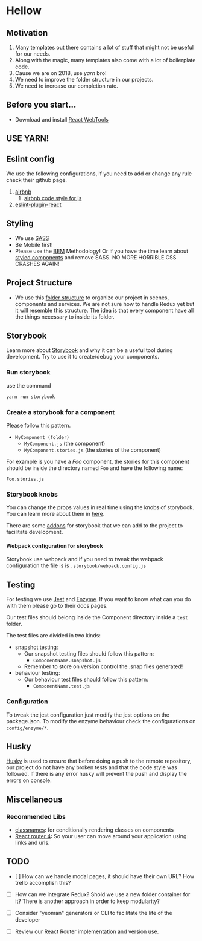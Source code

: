 # Hellow

## Motivation

1. Many templates out there contains a lot of stuff that might not be useful for our needs.
2. Along with the magic, many templates also come with a lot of boilerplate code.
3. Cause we are on 2018, use *yarn* bro! 
4. We need to improve the folder structure in our projects.
5. We need to increase our completion rate.

## Before you start...

- Download and install [React WebTools](https://chrome.google.com/webstore/detail/react-developer-tools/fmkadmapgofadopljbjfkapdkoienihi?hl=en)

## USE YARN!

## Eslint config

We use the following configurations, if you need to add or change any rule check their github page.

1. [airbnb](https://www.npmjs.com/package/eslint-config-airbnb)
   1. [airbnb code style for js](https://github.com/airbnb/javascript)
2. [eslint-plugin-react](https://github.com/yannickcr/eslint-plugin-react)

## Styling

* We use [SASS](https://sass-lang.com/)
* Be Mobile first!
* Please use the [BEM](https://en.bem.info/methodology/quick-start/) Methodology! Or if you have the time learn about [styled components](https://www.styled-components.com) and remove SASS. NO MORE HORRIBLE CSS CRASHES AGAIN!

## Project Structure

* We use this [folder structure](https://medium.com/@alexmngn/how-to-better-organize-your-react-applications-2fd3ea1920f1) to organize our project in scenes, components and services. We are not sure how to handle Redux yet but it will resemble this structure. The idea is that every component have all the things necessary to inside its folder.

## Storybook

Learn more about [Storybook](https://storybook.js.org/) and why it can be a useful tool during development. Try to use it to create/debug your components.

### Run storybook

use the command

```sh
yarn run storybook
```
### Create a storybook for a component

Please follow this pattern.

* `MyComponent (folder)`
    * `MyComponent.js` (the component)
    * `MyComponent.stories.js` (the stories of the component)


For example is you have a *Foo* component, the stories for this component should be inside the directory named `Foo` and have the following name:

`Foo.stories.js`


### Storybook knobs

You can change the props values in real time using the knobs of storybook. You can learn more about them in [here](https://github.com/storybooks/storybook/tree/master/addons/knobs#available-knobs).

There are some [addons](https://storybook.js.org/addons/addon-gallery/) for storybook that we can add to the project to facilitate development.

#### Webpack configuration for storybook

Storybook use webpack and if you need to tweak the webpack configuration the file is is `.storybook/webpack.config.js`


## Testing

For testing we use [Jest](https://facebook.github.io/jest/) and [Enzyme](http://airbnb.io/enzyme/). If you want to know what can you do with them please go to their docs pages.

Our test files should belong inside the Component directory inside a `test` folder.

The test files are divided in two kinds:

 - snapshot testing:
    - Our snapshot testing files should follow this pattern:
        - `ComponentName.snapshot.js`
    - Remember to store on version control the .snap files generated!
 - behaviour testing:
    - Our behaviour test files should follow this pattern:
        - `ComponentName.test.js`

### Configuration

To tweak the jest configuration just modify the jest options on the package.json. To modify the enzyme behaviour check the configurations on `config/enzyme/*`.

## Husky

[Husky](https://github.com/typicode/husky) is used to ensure that before doing a push to the remote repository, our project do not have any broken tests and that the code style was followed. If there is any error husky will prevent the push and display the errors on console.

## Miscellaneous

### Recommended Libs

- [classnames](https://github.com/JedWatson/classnames): for conditionally rendering classes on components
- [React router 4](https://reacttraining.com/react-router/): So your user can move around your application using links and urls.

## TODO

* [ ] How can we handle modal pages, it should have their own URL? How trello accomplish this?
* [ ] How can we integrate Redux? Shold we use a new folder container for it? There is another approach in order to keep modularity?
* [ ] Consider "yeoman" generators or CLI to facilitate the life of the developer
* [ ] Review our React Router implementation and version use.

